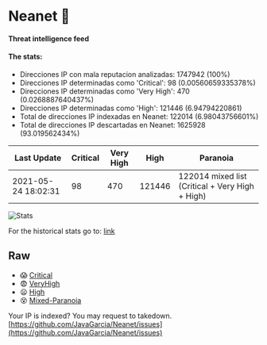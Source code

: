 # Neanet :hocho:
#### Threat intelligence feed
#### The stats:

- Direcciones IP con mala reputacion analizadas: 1747942 (100%)
- Direcciones IP determinadas como 'Critical':  98 (0.00560659335378%)
- Direcciones IP determinadas como 'Very High':  470 (0.0268887640437%)
- Direcciones IP determinadas como 'High':  121446 (6.94794220861)
- Total de direcciones IP indexadas en Neanet:  122014 (6.98043756601%)
- Total de direcciones IP descartadas en Neanet:  1625928 (93.019562434%)

| Last Update | Critical | Very High | High | Paranoia |
| --- | --- | --- | --- | --- |
| 2021-05-24 18:02:31 | 98 | 470 | 121446 | 122014 mixed list (Critical + Very High + High)|

![Stats](https://docs.google.com/spreadsheets/d/e/2PACX-1vSnaNMIXVabIpDJjufMlzH7poXnshF3mgd8Is1g9ytUEzVsP5my4Trn8f-xkoLLQ38xpL3HtmUexLo6/pubchart?oid=501124687&format=image)

For the historical stats go to: [link](/stats.csv)
## Raw
- :scream: [Critical](https://raw.githubusercontent.com/JavaGarcia/Neanet/master/blacklists/neanet_critical.txt)
- :fearful: [VeryHigh](https://raw.githubusercontent.com/JavaGarcia/Neanet/master/blacklists/neanet_veryHigh.txtt)
- :frowning: [High](https://raw.githubusercontent.com/JavaGarcia/Neanet/master/blacklists/neanet_high.txt)
- :dizzy_face: [Mixed-Paranoia](https://raw.githubusercontent.com/JavaGarcia/Neanet/master/blacklists/neanet_all.txt)


Your IP is indexed? You may request to takedown. [https://github.com/JavaGarcia/Neanet/issues](https://github.com/JavaGarcia/Neanet/issues)


























































































































































































































































































































































































































































































































































































































































































































































































































































































































































































































































































































































































































































































































































































































































































































































































































































































































































































































































































































































































































































































































































































































































































































































































































































































































































































































































































































































































































































































































































































































































































































































































































































































































































































































































































































































































































































































































































































































































































































































































































































































































































































































































































































































































































































































































































































































































































































































































































































































































































































































































































































































































































































































































































































































































































































































































































































































































































































































































































































































































































































































































































































































































































































































































































































































































































































































































































































































































